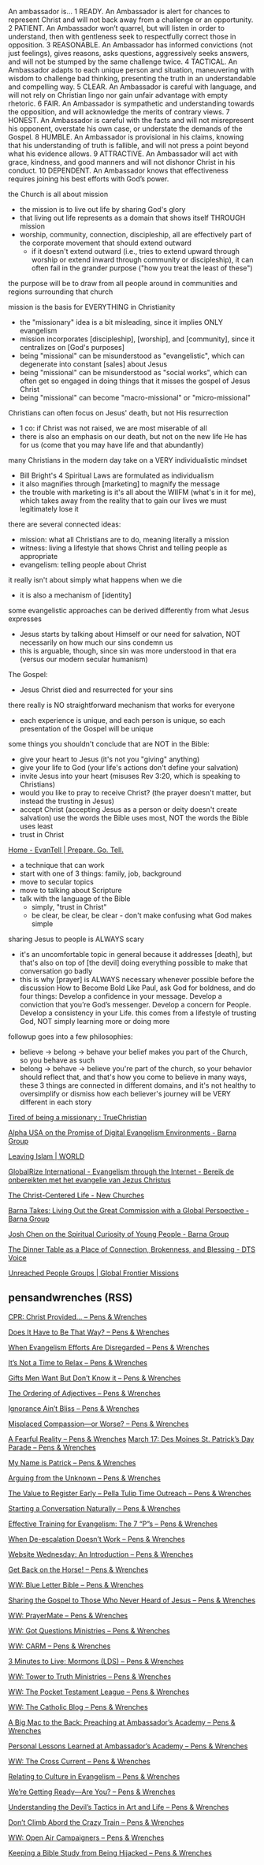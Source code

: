 
An ambassador is...
1 READY. An Ambassador is alert for chances to represent Christ and will not back away from a challenge or an opportunity.
2 PATIENT. An Ambassador won’t quarrel, but will listen in order to understand, then with gentleness seek to respectfully correct those in opposition.
3 REASONABLE. An Ambassador has informed convictions (not just feelings), gives reasons, asks questions, aggressively seeks answers, and will not be stumped by the same challenge twice.
4 TACTICAL. An Ambassador adapts to each unique person and situation, maneuvering with wisdom to challenge bad thinking, presenting the truth in an understandable and compelling way.
5 CLEAR. An Ambassador is careful with language, and will not rely on Christian lingo nor gain unfair advantage with empty rhetoric.
6 FAIR. An Ambassador is sympathetic and understanding towards the opposition, and will acknowledge the merits of contrary views.
7 HONEST. An Ambassador is careful with the facts and will not misrepresent his opponent, overstate his own case, or understate the demands of the Gospel.
8 HUMBLE. An Ambassador is provisional in his claims, knowing that his understanding of truth is fallible, and will not press a point beyond what his evidence allows.
9 ATTRACTIVE. An Ambassador will act with grace, kindness, and good manners and will not dishonor Christ in his conduct.
10 DEPENDENT. An Ambassador knows that effectiveness requires joining his best efforts with God’s power.

the Church is all about mission
- the mission is to live out life by sharing God's glory
- that living out life represents as a domain that shows itself THROUGH mission
- worship, community, connection, discipleship, all are effectively part of the corporate movement that should extend outward
  - if it doesn't extend outward (i.e., tries to extend upward through worship or extend inward through community or discipleship), it can often fail in the grander purpose ("how you treat the least of these")

the purpose will be to draw from all people around in communities and regions surrounding that church

mission is the basis for EVERYTHING in Christianity
- the "missionary" idea is a bit misleading, since it implies ONLY evangelism
- mission incorporates [discipleship], [worship], and [community], since it centralizes on [God's purposes]
- being "missional" can be misunderstood as "evangelistic", which can degenerate into constant [sales] about Jesus
- being "missional" can be misunderstood as "social works", which can often get so engaged in doing things that it misses the gospel of Jesus Christ
- being "missional" can become "macro-missional" or "micro-missional"

Christians can often focus on Jesus' death, but not His resurrection
- 1 co: if Christ was not raised, we are most miserable of all
- there is also an emphasis on our death, but not on the new life He has for us (come that you may have life and that abundantly)

many Christians in the modern day take on a VERY individualistic mindset
- Bill Bright's 4 Spiritual Laws are formulated as individualism
- it also magnifies through [marketing] to magnify the message
- the trouble with marketing is it's all about the WIIFM (what's in it for me), which takes away from the reality that to gain our lives we must legitimately lose it

there are several connected ideas:
- mission: what all Christians are to do, meaning literally a mission
- witness: living a lifestyle that shows Christ and telling people as appropriate
- evangelism: telling people about Christ

it really isn't about simply what happens when we die
- it is also a mechanism of [identity]

some evangelistic approaches can be derived differently from what Jesus expresses
- Jesus starts by talking about Himself or our need for salvation, NOT necessarily on how much our sins condemn us
- this is arguable, though, since sin was more understood in that era (versus our modern secular humanism)

The Gospel:
- Jesus Christ died and resurrected for your sins

there really is NO straightforward mechanism that works for everyone
- each experience is unique, and each person is unique, so each presentation of the Gospel will be unique

some things you shouldn't conclude that are NOT in the Bible:
- give your heart to Jesus (it's not you "giving" anything)
- give your life to God (your life's actions don't define your salvation)
- invite Jesus into your heart (misuses Rev 3:20, which is speaking to Christians)
- would you like to pray to receive Christ? (the prayer doesn't matter, but instead the trusting in Jesus)
- accept Christ (accepting Jesus as a person or deity doesn't create salvation)
use the words the Bible uses most, NOT the words the Bible uses least
- trust in Christ

[Home - EvanTell | Prepare. Go. Tell.](https://www.evantell.org/)
- a technique that can work
- start with one of 3 things: family, job, background
- move to secular topics
- move to talking about Scripture
- talk with the language of the Bible
  - simply, "trust in Christ"
  - be clear, be clear, be clear - don't make confusing what God makes simple

sharing Jesus to people is ALWAYS scary
- it's an uncomfortable topic in general because it addresses [death], but that's also on top of [the devil] doing everything possible to make that conversation go badly
- this is why [prayer] is ALWAYS necessary whenever possible before the discussion
How to Become Bold
  Like Paul, ask God for boldness, and do four things:
    Develop a confidence in your message.
    Develop a conviction that you’re God’s messenger.
    Develop a concern for People. 
    Develop a consistency in your Life.
  this comes from a lifestyle of trusting God, NOT simply learning more or doing more

followup goes into a few philosophies:
- believe -> belong -> behave
    your belief makes you part of the Church, so you behave as such
- belong -> behave -> believe
    you're part of the church, so your behavior should reflect that, and that's how you come to believe
in many ways, these 3 things are connected in different domains, and it's not healthy to oversimplify or dismiss how each believer's journey will be VERY different in each story

[Tired of being a missionary : TrueChristian](https://old.reddit.com/r/TrueChristian/comments/18if52n/tired_of_being_a_missionary/)

[Alpha USA on the Promise of Digital Evangelism Environments - Barna Group](https://www.barna.com/alpha-usa-on-the-promise-of-digital-evangelism-environments/)

[Leaving Islam | WORLD](https://wng.org/podcasts/leaving-islam-1707774632)

[GlobalRize International - Evangelism through the Internet - Bereik de onbereikten met het evangelie van Jezus Christus](https://www.globalrize.org/)

[The Christ-Centered Life - New Churches](https://www.newchurches.com/resource/the-christ-centered-life/)

[Barna Takes: Living Out the Great Commission with a Global Perspective - Barna Group](https://www.barna.com/barna-takes-missions)

[Josh Chen on the Spiritual Curiosity of Young People - Barna Group](https://www.barna.com/josh-chen-millennials-gen-z/)

[The Dinner Table as a Place of Connection, Brokenness, and Blessing - DTS Voice](https://voice.dts.edu/article/a-place-at-the-table-jones-barry/)

[Unreached People Groups | Global Frontier Missions](https://www.globalfrontiermissions.org/missions-101/the-unreached-peoples-and-their-role-in-the-great-commission)

## pensandwrenches (RSS)

[CPR: Christ Provided… – Pens & Wrenches](https://pensandwrenches.com/2025/02/04/cpr-christ-provided/)

[Does It Have to Be That Way? – Pens & Wrenches](https://pensandwrenches.com/2025/01/30/does-it-have-to-be-that-way/)

[When Evangelism Efforts Are Disregarded – Pens & Wrenches](https://pensandwrenches.com/2025/02/20/when-evangelism-efforts-are-disregarded/)

[It’s Not a Time to Relax – Pens & Wrenches](https://pensandwrenches.com/2024/11/12/its-not-a-time-to-relax/)

[Gifts Men Want But Don’t Know it – Pens & Wrenches](https://pensandwrenches.com/2024/11/21/gifts-men-want-but-dont-know-it/)

[The Ordering of Adjectives – Pens & Wrenches](https://pensandwrenches.com/2024/12/17/the-ordering-of-adjectives/)

[Ignorance Ain’t Bliss – Pens & Wrenches](https://pensandwrenches.com/2024/12/31/ignorance-aint-bliss/?jetpack_skip_subscription_popup)

[Misplaced Compassion—or Worse? – Pens & Wrenches](https://pensandwrenches.com/2025/01/16/misplaced-compassion-or-worse/)

[A Fearful Reality – Pens & Wrenches](https://pensandwrenches.com/2025/01/21/a-fearful-reality/)
[March 17: Des Moines St. Patrick’s Day Parade – Pens & Wrenches](https://pensandwrenches.com/2025/01/21/march-17-des-moines-st-patricks-day-parade/)

[My Name is Patrick – Pens & Wrenches](https://pensandwrenches.com/2025/03/03/my-name-is-patrick/)

[Arguing from the Unknown – Pens & Wrenches](https://pensandwrenches.com/2025/04/08/arguing-from-the-unknown/)

[The Value to Register Early – Pella Tulip Time Outreach – Pens & Wrenches](https://pensandwrenches.com/2025/04/10/register-early-ttgo/)

[Starting a Conversation Naturally – Pens & Wrenches](https://pensandwrenches.com/2025/04/14/starting-a-conversation-naturally/)

[Effective Training for Evangelism: The 7 “P”s – Pens & Wrenches](https://pensandwrenches.com/2025/04/17/effective-training-for-evangelism-the-7-ps/)

[When De-escalation Doesn’t Work – Pens & Wrenches](https://pensandwrenches.com/2025/04/19/when-de-escalation-doesnt-work/)

[Website Wednesday: An Introduction – Pens & Wrenches](https://pensandwrenches.com/2025/04/23/website-wednesday-intro/)

[Get Back on the Horse! – Pens & Wrenches](https://pensandwrenches.com/2025/04/26/get-back-on-the-horse/)

[WW: Blue Letter Bible – Pens & Wrenches](https://pensandwrenches.com/2025/04/30/ww-blue-letter-bible/)

[Sharing the Gospel to Those Who Never Heard of Jesus – Pens & Wrenches](https://pensandwrenches.com/2025/05/16/never-heard-of-jesus/)

[WW: PrayerMate – Pens & Wrenches](https://pensandwrenches.com/2025/05/14/ww-prayermate/)

[WW: Got Questions Ministries – Pens & Wrenches](https://pensandwrenches.com/2025/05/07/ww-got-questions-ministries/)

[WW: CARM – Pens & Wrenches](https://pensandwrenches.com/2025/05/21/ww-carm/)

[3 Minutes to Live: Mormons (LDS) – Pens & Wrenches](https://pensandwrenches.com/2025/05/23/3-minutes-to-live-mormons-lds/)

[WW: Tower to Truth Ministries – Pens & Wrenches](https://pensandwrenches.com/2025/05/28/ww-tower-to-truth-ministries/)

[WW: The Pocket Testament League – Pens & Wrenches](https://pensandwrenches.com/2025/06/04/ww-the-pocket-testament-league/)

[WW: The Catholic Blog – Pens & Wrenches](https://pensandwrenches.com/2025/06/24/ww-the-catholic-blog/)

[A Big Mac to the Back: Preaching at Ambassador’s Academy – Pens & Wrenches](https://pensandwrenches.com/2025/06/25/big-mac-preaching-ambassadors-academy/)

[Personal Lessons Learned at Ambassador’s Academy – Pens & Wrenches](https://pensandwrenches.com/2025/06/27/personal-lessons-learned-at-ambassadors-academy/)

[WW: The Cross Current – Pens & Wrenches](https://pensandwrenches.com/2025/07/02/ww-the-cross-current/)

[Relating to Culture in Evangelism – Pens & Wrenches](https://pensandwrenches.com/2025/07/08/relating-to-culture-in-evangelism/)

[We’re Getting Ready—Are You? – Pens & Wrenches](https://pensandwrenches.com/2025/07/09/were-getting-ready-are-you/)

[Understanding the Devil’s Tactics in Art and Life – Pens & Wrenches](https://pensandwrenches.com/2025/07/19/devils-tactics-in-art/)

[Don’t Climb Abord the Crazy Train – Pens & Wrenches](https://pensandwrenches.com/2025/07/30/dont-climb-abord-the-crazy-train/)

[WW: Open Air Campaigners – Pens & Wrenches](https://pensandwrenches.com/2025/06/11/ww-open-air-campaigners/)

[Keeping a Bible Study from Being Hijacked – Pens & Wrenches](https://pensandwrenches.com/2025/06/13/keeping-a-bible-study-from-being-hijacked/)
